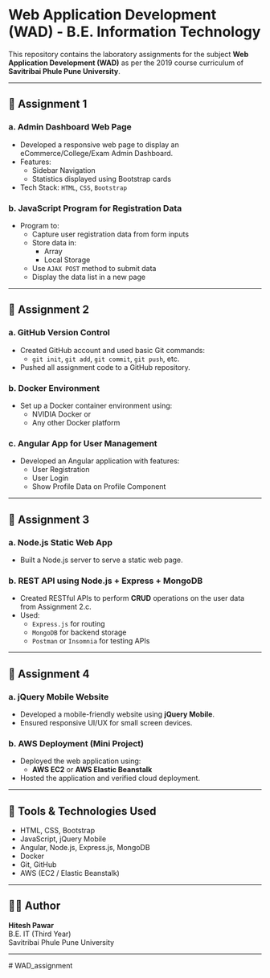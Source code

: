 # Web Application Development (WAD) - B.E. Information Technology

This repository contains the laboratory assignments for the subject **Web Application Development (WAD)** as per the 2019 course curriculum of **Savitribai Phule Pune University**.

---

## 📁 Assignment 1

### a. Admin Dashboard Web Page

- Developed a responsive web page to display an eCommerce/College/Exam Admin Dashboard.
- Features:
  - Sidebar Navigation
  - Statistics displayed using Bootstrap cards
- Tech Stack: `HTML`, `CSS`, `Bootstrap`

### b. JavaScript Program for Registration Data

- Program to:
  - Capture user registration data from form inputs
  - Store data in:
    - Array
    - Local Storage
  - Use `AJAX POST` method to submit data
  - Display the data list in a new page

---

## 📁 Assignment 2

### a. GitHub Version Control

- Created GitHub account and used basic Git commands:
  - `git init`, `git add`, `git commit`, `git push`, etc.
- Pushed all assignment code to a GitHub repository.

### b. Docker Environment

- Set up a Docker container environment using:
  - NVIDIA Docker or
  - Any other Docker platform

### c. Angular App for User Management

- Developed an Angular application with features:
  - User Registration
  - User Login
  - Show Profile Data on Profile Component

---

## 📁 Assignment 3

### a. Node.js Static Web App

- Built a Node.js server to serve a static web page.

### b. REST API using Node.js + Express + MongoDB

- Created RESTful APIs to perform **CRUD** operations on the user data from Assignment 2.c.
- Used:
  - `Express.js` for routing
  - `MongoDB` for backend storage
  - `Postman` or `Insomnia` for testing APIs

---

## 📁 Assignment 4

### a. jQuery Mobile Website

- Developed a mobile-friendly website using **jQuery Mobile**.
- Ensured responsive UI/UX for small screen devices.

### b. AWS Deployment (Mini Project)

- Deployed the web application using:
  - **AWS EC2** or **AWS Elastic Beanstalk**
- Hosted the application and verified cloud deployment.

---

## 🔧 Tools & Technologies Used

- HTML, CSS, Bootstrap
- JavaScript, jQuery Mobile
- Angular, Node.js, Express.js, MongoDB
- Docker
- Git, GitHub
- AWS (EC2 / Elastic Beanstalk)

---


## 👨‍💻 Author

**Hitesh Pawar**  
B.E. IT (Third Year)  
Savitribai Phule Pune University  

---

#   W A D _ a s s i g n m e n t  
 